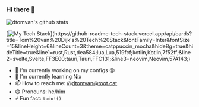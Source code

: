 ### Hi there 👋
![dtomvan's github stats](https://github-readme-stats.vercel.app/api?username=dtomvan&show_icons=true&bg_color=1e1e2e&text_color=cdd6f4&icon_color=cba6f7&title_color=94e2d5)

[![My Tech Stack](https://github-readme-tech-stack.vercel.app/api/cards?title=Tom%20van%20Dijk's%20Tech%20Stack&fontFamily=Inter&fontSize=15&lineHeight=6&lineCount=3&theme=catppuccin_mocha&hideBg=true&hideTitle=true&line1=rust,Rust,dea584;lua,Lua,519fcf;kotlin,Kotlin,7f52ff;&line2=svelte,Svelte,FF3E00;tauri,Tauri,FFC131;&line3=neovim,Neovim,57A143;)](https://github-readme-tech-stack.vercel.app/api/cards?title=Tom%20van%20Dijk's%20Tech%20Stack&fontFamily=Inter&fontSize=15&lineHeight=6&lineCount=3&theme=catppuccin_mocha&hideBg=true&hideTitle=true&line1=rust,Rust,dea584;lua,Lua,519fcf;kotlin,Kotlin,7f52ff;&line2=svelte,Svelte,FF3E00;tauri,Tauri,FFC131;&line3=neovim,Neovim,57A143;)

- 🔭 I’m currently working on my configs 🙃
- 🌱 I’m currently learning Nix
- 📫 How to reach me: @dtomvan@toot.cat
- 😄 Pronouns: he/him
- ⚡ Fun fact: `todo!()`
